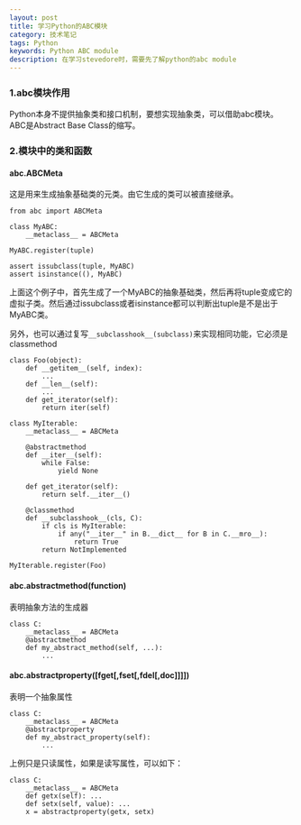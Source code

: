 ```yaml
---
layout: post
title: 学习Python的ABC模块
category: 技术笔记
tags: Python
keywords: Python ABC module
description: 在学习stevedore时，需要先了解python的abc module
---
```


### 1.abc模块作用
Python本身不提供抽象类和接口机制，要想实现抽象类，可以借助abc模块。ABC是Abstract Base Class的缩写。

### 2.模块中的类和函数
#### abc.ABCMeta
这是用来生成抽象基础类的元类。由它生成的类可以被直接继承。

    from abc import ABCMeta

    class MyABC:
        __metaclass__ = ABCMeta

    MyABC.register(tuple)

    assert issubclass(tuple, MyABC)
    assert isinstance((), MyABC)

上面这个例子中，首先生成了一个MyABC的抽象基础类，然后再将tuple变成它的虚拟子类。然后通过issubclass或者isinstance都可以判断出tuple是不是出于MyABC类。

另外，也可以通过复写`__subclasshook__(subclass)`来实现相同功能，它必须是classmethod

    class Foo(object):
        def __getitem__(self, index):
            ...
        def __len__(self):
            ...
        def get_iterator(self):
            return iter(self)

    class MyIterable:
        __metaclass__ = ABCMeta

        @abstractmethod
        def __iter__(self):
            while False:
                yield None

        def get_iterator(self):
            return self.__iter__()

        @classmethod
        def __subclasshook__(cls, C):
            if cls is MyIterable:
                if any("__iter__" in B.__dict__ for B in C.__mro__):
                    return True
            return NotImplemented

    MyIterable.register(Foo)

#### abc.abstractmethod(function)
表明抽象方法的生成器

    class C:
        __metaclass__ = ABCMeta
        @abstractmethod
        def my_abstract_method(self, ...):
            ...

#### abc.abstractproperty([fget[,fset[,fdel[,doc]]]])
表明一个抽象属性

    class C:
        __metaclass__ = ABCMeta
        @abstractproperty
        def my_abstract_property(self):
            ...

上例只是只读属性，如果是读写属性，可以如下：

    class C:
        __metaclass__ = ABCMeta
        def getx(self): ...
        def setx(self, value): ...
        x = abstractproperty(getx, setx)